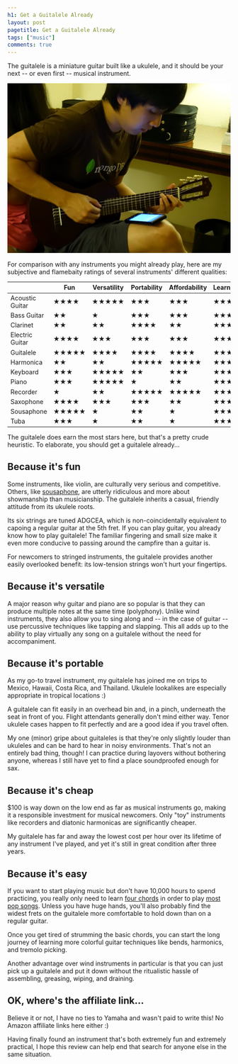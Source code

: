 ```yaml
---
h1: Get a Guitalele Already
layout: post
pagetitle: Get a Guitalele Already
tags: ["music"]
comments: true
---
```

The guitalele is a miniature guitar built like a ukulele, and it should be your next -- or even first -- musical instrument.

<div class="text-centered">
  <img alt="Guitalele" src="/img/guitalele.jpg" style="max-width:100%;">
</div>

For comparison with any instruments you might already play, here are my subjective and flamebaity ratings of several instruments' different qualities:

|                   | Fun   | Versatility  | Portability | Affordability | Learnability |
| ---               | ---   | ---          | ---         | ---           | ---          |
| Acoustic Guitar   | ★★★★  | ★★★★★        | ★★★         | ★★★           | ★★★          |
| Bass Guitar       | ★★    | ★            | ★★★         | ★★★           | ★★★★         |
| Clarinet          | ★★    | ★★           | ★★★★        | ★★            | ★★★          |
| Electric Guitar   | ★★★★  | ★★★          | ★★★         | ★★★           | ★★★          |
| Guitalele         | ★★★★★ | ★★★★         | ★★★★        | ★★★★          | ★★★          |
| Harmonica         | ★★    | ★★           | ★★★★★       | ★★★★★         | ★★★★★        |
| Keyboard          | ★★★   | ★★★★★        | ★★          | ★★★           | ★★★          |
| Piano             | ★★★   | ★★★★★        | ★           | ★★            | ★★★          |
| Recorder          | ★     | ★★           | ★★★★★       | ★★★★★         | ★★★★★        |
| Saxophone         | ★★★★  | ★★★          | ★★★         | ★★            | ★★★★         |
| Sousaphone        | ★★★★★ | ★            | ★★          | ★             | ★★★★         |
| Tuba              | ★★★   | ★            | ★★          | ★             | ★★★★         |

The guitalele does earn the most stars here, but that's a pretty crude heuristic. To elaborate, you should get a guitalele already...

## Because it's fun

Some instruments, like violin, are culturally very serious and competitive. Others, like [sousaphone](/img/sousaphone.jpg), are utterly ridiculous and more about showmanship than musicianship. The guitalele inherits a casual, friendly attitude from its ukulele roots.

Its six strings are tuned ADGCEA, which is non-coincidentally equivalent to capoing a regular guitar at the 5th fret. If you can play guitar, you already know how to play guitalele! The familiar fingering and small size make it even more conducive to passing around the campfire than a guitar is.

For newcomers to stringed instruments, the guitalele provides another easily overlooked benefit: its low-tension strings won't hurt your fingertips.

## Because it's versatile

A major reason why guitar and piano are so popular is that they can produce multiple notes at the same time (polyphony). Unlike wind instruments, they also allow you to sing along and -- in the case of guitar -- use percussive techniques like tapping and slapping. This all adds up to the ability to play virtually any song on a guitalele without the need for accompaniment.

## Because it's portable

As my go-to travel instrument, my guitalele has joined me on trips to Mexico, Hawaii, Costa Rica, and Thailand. Ukulele lookalikes are especially appropriate in tropical locations :)

A guitalele can fit easily in an overhead bin and, in a pinch, underneath the seat in front of you. Flight attendants generally don't mind either way. Tenor ukulele cases happen to fit perfectly and are a good idea if you travel often.

My one (minor) gripe about guitaleles is that they're only slightly louder than ukuleles and can be hard to hear in noisy environments. That's not an entirely bad thing, though! I can practice during layovers without bothering anyone, whereas I still have yet to find a place soundproofed enough for sax.

## Because it's cheap

$100 is way down on the low end as far as musical instruments go, making it a responsible investment for musical newcomers. Only "toy" instruments like recorders and diatonic harmonicas are significantly cheaper.

My guitalele has far and away the lowest cost per hour over its lifetime of any instrument I've played, and yet it's still in great condition after three years.

## Because it's easy

If you want to start playing music but don't have 10,000 hours to spend practicing, you really only need to learn [four chords](https://en.wikipedia.org/wiki/I%E2%80%93V%E2%80%93vi%E2%80%93IV_progression) in order to play [most pop songs](https://www.youtube.com/watch?v=5pidokakU4I). Unless you have huge hands, you'll also probably find the widest frets on the guitalele more comfortable to hold down than on a regular guitar.

Once you get tired of strumming the basic chords, you can start the long journey of learning more colorful guitar techniques like bends, harmonics, and tremolo picking.

Another advantage over wind instruments in particular is that you can just pick up a guitalele and put it down without the ritualistic hassle of assembling, greasing, wiping, and draining.

## OK, where's the affiliate link...

Believe it or not, I have no ties to Yamaha and wasn't paid to write this! No Amazon affiliate links here either :)

Having finally found an instrument that's both extremely fun and extremely practical, I hope this review can help end that search for anyone else in the same situation.
